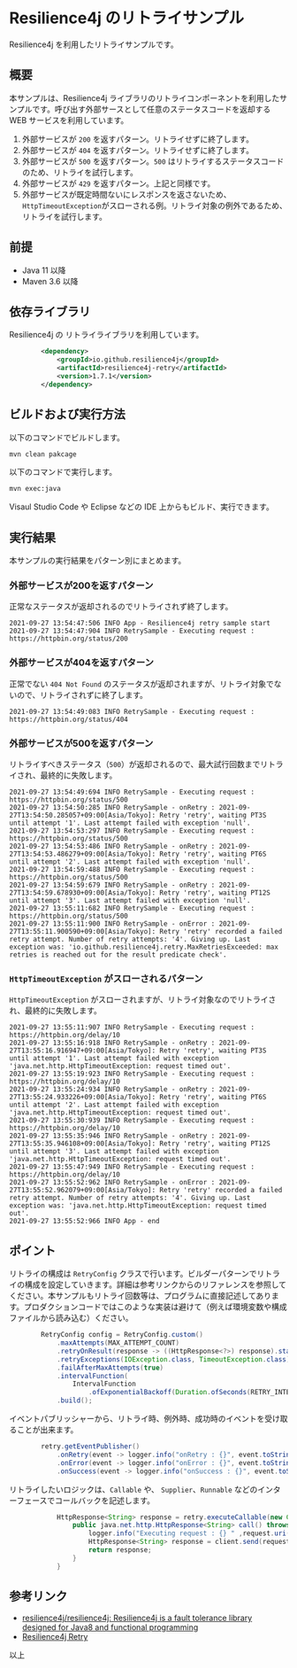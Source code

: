 # Resilience4j のリトライサンプル

Resilience4j を利用したリトライサンプルです。

## 概要

本サンプルは、Resilience4j ライブラリのリトライコンポーネントを利用したサンプルです。呼び出す外部サースとして任意のステータスコードを返却する WEB サービスを利用しています。


1. 外部サービスが `200` を返すパターン。リトライせずに終了します。
2. 外部サービスが `404` を返すパターン。リトライせずに終了します。
3. 外部サービスが `500` を返すパターン。`500` はリトライするステータスコードのため、リトライを試行します。
4. 外部サービスが `429` を返すパターン。上記と同様です。
5. 外部サービスが既定時間ないにレスポンスを返さないため、`HttpTimeoutException`がスローされる例。リトライ対象の例外であるため、リトライを試行します。


## 前提

- Java 11 以降
- Maven 3.6 以降

## 依存ライブラリ

Resilience4j の リトライライブラリを利用しています。

```xml
        <dependency>
            <groupId>io.github.resilience4j</groupId>
            <artifactId>resilience4j-retry</artifactId>
            <version>1.7.1</version>
        </dependency>
```

## ビルドおよび実行方法

以下のコマンドでビルドします。

```sh
mvn clean pakcage
```

以下のコマンドで実行します。

```sh
mvn exec:java 
```

Visaul Studio Code や Eclipse などの IDE 上からもビルド、実行できます。

## 実行結果

本サンプルの実行結果をパターン別にまとめます。

### 外部サービスが200を返すパターン

正常なステータスが返却されるのでリトライされず終了します。


```log
2021-09-27 13:54:47:506 INFO App - Resilience4j retry sample start
2021-09-27 13:54:47:904 INFO RetrySample - Executing request : https://httpbin.org/status/200
```

### 外部サービスが404を返すパターン

正常でない `404 Not Found` のステータスが返却されますが、リトライ対象でないので、リトライされずに終了します。

```log
2021-09-27 13:54:49:083 INFO RetrySample - Executing request : https://httpbin.org/status/404
```

### 外部サービスが500を返すパターン

リトライすべきステータス（`500`）が返却されるので、最大試行回数までリトライされ、最終的に失敗します。

```log
2021-09-27 13:54:49:694 INFO RetrySample - Executing request : https://httpbin.org/status/500
2021-09-27 13:54:50:285 INFO RetrySample - onRetry : 2021-09-27T13:54:50.285057+09:00[Asia/Tokyo]: Retry 'retry', waiting PT3S until attempt '1'. Last attempt failed with exception 'null'.
2021-09-27 13:54:53:297 INFO RetrySample - Executing request : https://httpbin.org/status/500
2021-09-27 13:54:53:486 INFO RetrySample - onRetry : 2021-09-27T13:54:53.486279+09:00[Asia/Tokyo]: Retry 'retry', waiting PT6S until attempt '2'. Last attempt failed with exception 'null'.
2021-09-27 13:54:59:488 INFO RetrySample - Executing request : https://httpbin.org/status/500
2021-09-27 13:54:59:679 INFO RetrySample - onRetry : 2021-09-27T13:54:59.678930+09:00[Asia/Tokyo]: Retry 'retry', waiting PT12S until attempt '3'. Last attempt failed with exception 'null'.
2021-09-27 13:55:11:682 INFO RetrySample - Executing request : https://httpbin.org/status/500
2021-09-27 13:55:11:900 INFO RetrySample - onError : 2021-09-27T13:55:11.900590+09:00[Asia/Tokyo]: Retry 'retry' recorded a failed retry attempt. Number of retry attempts: '4'. Giving up. Last exception was: 'io.github.resilience4j.retry.MaxRetriesExceeded: max retries is reached out for the result predicate check'.
```

### `HttpTimeoutException` がスローされるパターン


`HttpTimeoutException` がスローされますが、リトライ対象なのでリトライされ、最終的に失敗します。

```log
2021-09-27 13:55:11:907 INFO RetrySample - Executing request : https://httpbin.org/delay/10
2021-09-27 13:55:16:918 INFO RetrySample - onRetry : 2021-09-27T13:55:16.916947+09:00[Asia/Tokyo]: Retry 'retry', waiting PT3S until attempt '1'. Last attempt failed with exception 'java.net.http.HttpTimeoutException: request timed out'.
2021-09-27 13:55:19:923 INFO RetrySample - Executing request : https://httpbin.org/delay/10
2021-09-27 13:55:24:934 INFO RetrySample - onRetry : 2021-09-27T13:55:24.933226+09:00[Asia/Tokyo]: Retry 'retry', waiting PT6S until attempt '2'. Last attempt failed with exception 'java.net.http.HttpTimeoutException: request timed out'.
2021-09-27 13:55:30:939 INFO RetrySample - Executing request : https://httpbin.org/delay/10
2021-09-27 13:55:35:946 INFO RetrySample - onRetry : 2021-09-27T13:55:35.946108+09:00[Asia/Tokyo]: Retry 'retry', waiting PT12S until attempt '3'. Last attempt failed with exception 'java.net.http.HttpTimeoutException: request timed out'.
2021-09-27 13:55:47:949 INFO RetrySample - Executing request : https://httpbin.org/delay/10
2021-09-27 13:55:52:962 INFO RetrySample - onError : 2021-09-27T13:55:52.962079+09:00[Asia/Tokyo]: Retry 'retry' recorded a failed retry attempt. Number of retry attempts: '4'. Giving up. Last exception was: 'java.net.http.HttpTimeoutException: request timed out'.
2021-09-27 13:55:52:966 INFO App - end
```

## ポイント

リトライの構成は `RetryConfig` クラスで行います。ビルダーパターンでリトライの構成を設定していきます。詳細は参考リンクからのリファレンスを参照してください。本サンプルもリトライ回数等は、プログラムに直接記述してあります。プロダクションコードではこのような実装は避けて（例えば環境変数や構成ファイルから読み込む）ください。

```java
        RetryConfig config = RetryConfig.custom()
            .maxAttempts(MAX_ATTEMPT_COUNT)
            .retryOnResult(response -> ((HttpResponse<?>) response).statusCode() == 500)
            .retryExceptions(IOException.class, TimeoutException.class)
            .failAfterMaxAttempts(true)
            .intervalFunction(
                IntervalFunction
                    .ofExponentialBackoff(Duration.ofSeconds(RETRY_INTERVAL), 2d))
            .build();
```

イベントパブリッシャーから、リトライ時、例外時、成功時のイベントを受け取ることが出来ます。

```java
        retry.getEventPublisher()
            .onRetry(event -> logger.info("onRetry : {}", event.toString()))
            .onError(event -> logger.info("onError : {}", event.toString()))
            .onSuccess(event -> logger.info("onSuccess : {}", event.toString()));
```

リトライしたいロジックは、`Callable` や、 `Supplier`、`Runnable` などのインターフェースでコールバックを記述します。


```java
            HttpResponse<String> response = retry.executeCallable(new Callable<HttpResponse<String>>() {
                public java.net.http.HttpResponse<String> call() throws Exception {
                    logger.info("Executing request : {} " ,request.uri());
                    HttpResponse<String> response = client.send(request, HttpResponse.BodyHandlers.ofString());
                    return response;
                }
            }
```

## 参考リンク

* [resilience4j/resilience4j: Resilience4j is a fault tolerance library designed for Java8 and functional programming](https://github.com/resilience4j/resilience4j)
* [Resilience4j Retry](https://resilience4j.readme.io/docs/retry)

以上